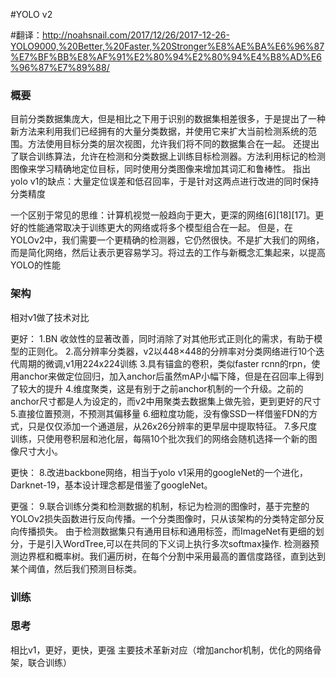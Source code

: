 #YOLO v2

#翻译：http://noahsnail.com/2017/12/26/2017-12-26-YOLO9000,%20Better,%20Faster,%20Stronger%E8%AE%BA%E6%96%87%E7%BF%BB%E8%AF%91%E2%80%94%E2%80%94%E4%B8%AD%E6%96%87%E7%89%88/

### 概要

目前分类数据集庞大，但是相比之下用于识别的数据集相差很多，于是提出了一种新方法来利用我们已经拥有的大量分类数据，并使用它来扩大当前检测系统的范围。方法使用目标分类的层次视图，允许我们将不同的数据集合在一起。
还提出了联合训练算法，允许在检测和分类数据上训练目标检测器。方法利用标记的检测图像来学习精确地定位目标，同时使用分类图像来增加其词汇和鲁棒性。
指出yolo v1的缺点：大量定位误差和低召回率，于是针对这两点进行改进的同时保持分类精度

一个区别于常见的思维：计算机视觉一般趋向于更大，更深的网络[6][18][17]。更好的性能通常取决于训练更大的网络或将多个模型组合在一起。
但是，在YOLOv2中，我们需要一个更精确的检测器，它仍然很快。不是扩大我们的网络，而是简化网络，然后让表示更容易学习。将过去的工作与新概念汇集起来，以提高YOLO的性能


### 架构
相对v1做了技术对比

更好：
1.BN 收敛性的显著改善，同时消除了对其他形式正则化的需求，有助于模型的正则化。
2.高分辨率分类器，v2以448×448的分辨率对分类网络进行10个迭代周期的微调,v1用224x224训练
3.具有锚盒的卷积，类似faster rcnn的rpn，使用anchor来做定位回归，加入anchor后虽然mAP小幅下降，但是在召回率上得到了较大的提升
4.维度聚类，这是有别于之前anchor机制的一个升级。之前的anchor尺寸都是人为设定的，而v2中用聚类去数据集上做先验，更到更好的尺寸
5.直接位置预测，不预测其偏移量
6.细粒度功能，没有像SSD一样借鉴FDN的方式，只是仅仅添加一个通道层，从26x26分辨率的更早层中提取特征。
7.多尺度训练，只使用卷积层和池化层，每隔10个批次我们的网络会随机选择一个新的图像尺寸大小。

更快：
8.改进backbone网络，相当于yolo v1采用的googleNet的一个进化，Darknet-19，基本设计理念都是借鉴了googleNet。

更强：
9.联合训练分类和检测数据的机制，标记为检测的图像时，基于完整的YOLOv2损失函数进行反向传播。一个分类图像时，只从该架构的分类特定部分反向传播损失。
由于检测数据集只有通用目标和通用标签，而ImageNet有更细的划分，于是引入WordTree,可以在共同的下义词上执行多次softmax操作.
检测器预测边界框和概率树。我们遍历树，在每个分割中采用最高的置信度路径，直到达到某个阈值，然后我们预测目标类。

### 训练


### 思考
相比v1，更好，更快，更强
主要技术革新对应（增加anchor机制，优化的网络骨架，联合训练）
